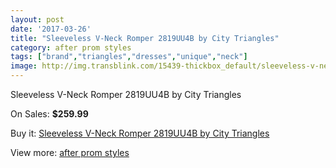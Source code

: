 ```yaml
---
layout: post
date: '2017-03-26'
title: "Sleeveless V-Neck Romper 2819UU4B by City Triangles"
category: after prom styles
tags: ["brand","triangles","dresses","unique","neck"]
image: http://img.transblink.com/15439-thickbox_default/sleeveless-v-neck-romper-2819uu4b-by-city-triangles.jpg
---
```

Sleeveless V-Neck Romper 2819UU4B by City Triangles

On Sales: **$259.99**
<a href="https://www.transblink.com/en/after-prom-styles/4915-sleeveless-v-neck-romper-2819uu4b-by-city-triangles.html"><amp-img layout="responsive" width="600" height="600" src="//img.transblink.com/15439-thickbox_default/sleeveless-v-neck-romper-2819uu4b-by-city-triangles.jpg" alt="Sleeveless V-Neck Romper 2819UU4B by City Triangles 0" /></a>
<a href="https://www.transblink.com/en/after-prom-styles/4915-sleeveless-v-neck-romper-2819uu4b-by-city-triangles.html"><amp-img layout="responsive" width="600" height="600" src="//img.transblink.com/15441-thickbox_default/sleeveless-v-neck-romper-2819uu4b-by-city-triangles.jpg" alt="Sleeveless V-Neck Romper 2819UU4B by City Triangles 1" /></a>
<a href="https://www.transblink.com/en/after-prom-styles/4915-sleeveless-v-neck-romper-2819uu4b-by-city-triangles.html"><amp-img layout="responsive" width="600" height="600" src="//img.transblink.com/15440-thickbox_default/sleeveless-v-neck-romper-2819uu4b-by-city-triangles.jpg" alt="Sleeveless V-Neck Romper 2819UU4B by City Triangles 2" /></a>

Buy it: [Sleeveless V-Neck Romper 2819UU4B by City Triangles](https://www.transblink.com/en/after-prom-styles/4915-sleeveless-v-neck-romper-2819uu4b-by-city-triangles.html "Sleeveless V-Neck Romper 2819UU4B by City Triangles")

View more: [after prom styles](https://www.transblink.com/en/55-after-prom-styles "after prom styles")